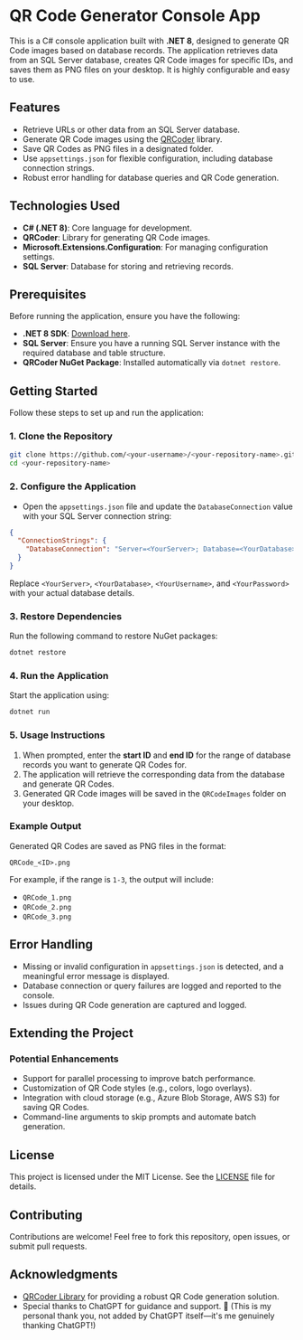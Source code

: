 # QR Code Generator Console App

This is a C# console application built with **.NET 8**, designed to generate QR Code images based on database records. The application retrieves data from an SQL Server database, creates QR Code images for specific IDs, and saves them as PNG files on your desktop. It is highly configurable and easy to use.

## Features

- Retrieve URLs or other data from an SQL Server database.
- Generate QR Code images using the [QRCoder](https://github.com/codebude/QRCoder) library.
- Save QR Codes as PNG files in a designated folder.
- Use `appsettings.json` for flexible configuration, including database connection strings.
- Robust error handling for database queries and QR Code generation.

## Technologies Used

- **C# (.NET 8)**: Core language for development.
- **QRCoder**: Library for generating QR Code images.
- **Microsoft.Extensions.Configuration**: For managing configuration settings.
- **SQL Server**: Database for storing and retrieving records.

## Prerequisites

Before running the application, ensure you have the following:

- **.NET 8 SDK**: [Download here](https://dotnet.microsoft.com/download/dotnet/8.0).
- **SQL Server**: Ensure you have a running SQL Server instance with the required database and table structure.
- **QRCoder NuGet Package**: Installed automatically via `dotnet restore`.

## Getting Started

Follow these steps to set up and run the application:

### 1. Clone the Repository

```bash
git clone https://github.com/<your-username>/<your-repository-name>.git
cd <your-repository-name>
```

### 2. Configure the Application

- Open the `appsettings.json` file and update the `DatabaseConnection` value with your SQL Server connection string:

```json
{
  "ConnectionStrings": {
    "DatabaseConnection": "Server=<YourServer>; Database=<YourDatabase>; User Id=<YourUsername>; Password=<YourPassword>;"
  }
}
```

Replace `<YourServer>`, `<YourDatabase>`, `<YourUsername>`, and `<YourPassword>` with your actual database details.

### 3. Restore Dependencies

Run the following command to restore NuGet packages:

```bash
dotnet restore
```

### 4. Run the Application

Start the application using:

```bash
dotnet run
```

### 5. Usage Instructions

1. When prompted, enter the **start ID** and **end ID** for the range of database records you want to generate QR Codes for.
2. The application will retrieve the corresponding data from the database and generate QR Codes.
3. Generated QR Code images will be saved in the `QRCodeImages` folder on your desktop.

### Example Output

Generated QR Codes are saved as PNG files in the format:

```
QRCode_<ID>.png
```

For example, if the range is `1-3`, the output will include:
- `QRCode_1.png`
- `QRCode_2.png`
- `QRCode_3.png`

## Error Handling

- Missing or invalid configuration in `appsettings.json` is detected, and a meaningful error message is displayed.
- Database connection or query failures are logged and reported to the console.
- Issues during QR Code generation are captured and logged.

## Extending the Project

### Potential Enhancements

- Support for parallel processing to improve batch performance.
- Customization of QR Code styles (e.g., colors, logo overlays).
- Integration with cloud storage (e.g., Azure Blob Storage, AWS S3) for saving QR Codes.
- Command-line arguments to skip prompts and automate batch generation.

## License

This project is licensed under the MIT License. See the [LICENSE](LICENSE) file for details.

## Contributing

Contributions are welcome! Feel free to fork this repository, open issues, or submit pull requests.

## Acknowledgments

- [QRCoder Library](https://github.com/codebude/QRCoder) for providing a robust QR Code generation solution.
- Special thanks to ChatGPT for guidance and support. 🙌 (This is my personal thank you, not added by ChatGPT itself—it's me genuinely thanking ChatGPT!)
